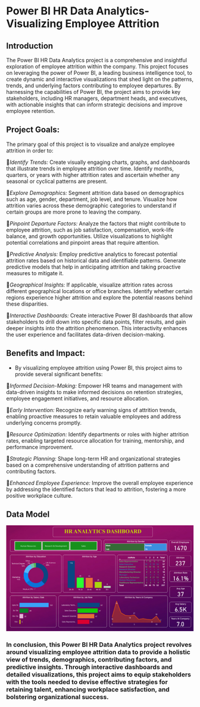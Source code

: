 # Power BI HR Data Analytics-Visualizing Employee Attrition

## Introduction

The Power BI HR Data Analytics project is a comprehensive and insightful exploration of employee attrition within the company. This project focuses on leveraging the power of Power BI, a leading business intelligence tool, to create dynamic and interactive visualizations that shed light on the patterns, trends, and underlying factors contributing to employee departures. By harnessing the capabilities of Power BI, the project aims to provide key stakeholders, including HR managers, department heads, and executives, with actionable insights that can inform strategic decisions and improve employee retention.

## Project Goals: 
The primary goal of this project is to visualize and analyze employee attrition in order to:

📌*Identify Trends:* Create visually engaging charts, graphs, and dashboards that illustrate trends in employee attrition over time. Identify months, quarters, or years with higher attrition rates and ascertain whether any seasonal or cyclical patterns are present.

📌*Explore Demographics:* Segment attrition data based on demographics such as age, gender, department, job level, and tenure. Visualize how attrition varies across these demographic categories to understand if certain groups are more prone to leaving the company.

📌*Pinpoint Departure Factors:* Analyze the factors that might contribute to employee attrition, such as job satisfaction, compensation, work-life balance, and growth opportunities. Utilize visualizations to highlight potential correlations and pinpoint areas that require attention.

📌*Predictive Analysis:* Employ predictive analytics to forecast potential attrition rates based on historical data and identifiable patterns. Generate predictive models that help in anticipating attrition and taking proactive measures to mitigate it.

📌*Geographical Insights:* If applicable, visualize attrition rates across different geographical locations or office branches. Identify whether certain regions experience higher attrition and explore the potential reasons behind these disparities.

📌*Interactive Dashboards:* Create interactive Power BI dashboards that allow stakeholders to drill down into specific data points, filter results, and gain deeper insights into the attrition phenomenon. This interactivity enhances the user experience and facilitates data-driven decision-making.

## Benefits and Impact:
 - By visualizing employee attrition using Power BI, this project aims to provide several significant benefits:

📌*Informed Decision-Making:* Empower HR teams and management with data-driven insights to make informed decisions on retention strategies, employee engagement initiatives, and resource allocation.

📌*Early Intervention:* Recognize early warning signs of attrition trends, enabling proactive measures to retain valuable employees and address underlying concerns promptly.

📌*Resource Optimization:* Identify departments or roles with higher attrition rates, enabling targeted resource allocation for training, mentorship, and performance improvement.

📌*Strategic Planning:* Shape long-term HR and organizational strategies based on a comprehensive understanding of attrition patterns and contributing factors.

📌*Enhanced Employee Experience:* Improve the overall employee experience by addressing the identified factors that lead to attrition, fostering a more positive workplace culture.

## Data Model
<img src="HR_data_analytics.png">

### In conclusion, this Power BI HR Data Analytics project revolves around visualizing employee attrition data to provide a holistic view of trends, demographics, contributing factors, and predictive insights. Through interactive dashboards and detailed visualizations, this project aims to equip stakeholders with the tools needed to devise effective strategies for retaining talent, enhancing workplace satisfaction, and bolstering organizational success.



























